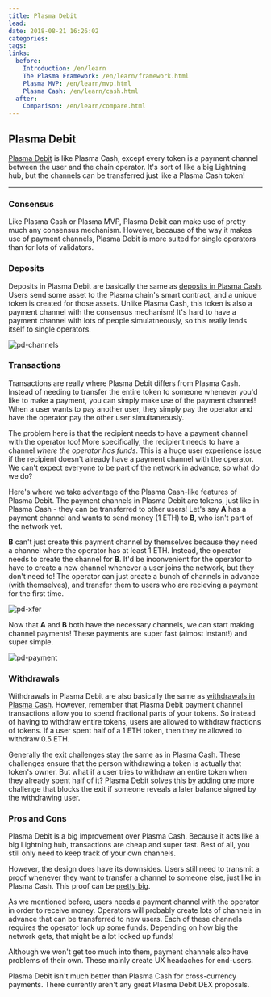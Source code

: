 ```yaml
---
title: Plasma Debit
lead: 
date: 2018-08-21 16:26:02
categories:
tags:
links:
  before:
    Introduction: /en/learn
    The Plasma Framework: /en/learn/framework.html
    Plasma MVP: /en/learn/mvp.html
    Plasma Cash: /en/learn/cash.html
  after:
    Comparison: /en/learn/compare.html
---
```


## Plasma Debit
[Plasma Debit](https://ethresear.ch/t/plasma-debit-arbitrary-denomination-payments-in-plasma-cash/2198) is like Plasma Cash, except every token is a payment channel between the user and the chain operator.
It's sort of like a big Lightning hub, but the channels can be transferred just like a Plasma Cash token!

---

### Consensus
Like Plasma Cash or Plasma MVP, Plasma Debit can make use of pretty much any consensus mechanism.
However, because of the way it makes use of payment channels, Plasma Debit is more suited for single operators than for lots of validators.

### Deposits
Deposits in Plasma Debit are basically the same as [deposits in Plasma Cash](../docs/plasma-cash.html#deposits).
Users send some asset to the Plasma chain's smart contract, and a unique token is created for those assets.
Unlike Plasma Cash, this token is also a payment channel with the consensus mechanism!
It's hard to have a payment channel with lots of people simulatneously, so this really lends itself to single operators.

![pd-channels](/img/learn/debit/pd-channels.png)

### Transactions
Transactions are really where Plasma Debit differs from Plasma Cash.
Instead of needing to transfer the entire token to someone whenever you'd like to make a payment, you can simply make use of the payment channel!
When a user wants to pay another user, they simply pay the operator and have the operator pay the other user simultaneously.

The problem here is that the recipient needs to have a payment channel with the operator too!
More specifically, the recipient needs to have a channel *where the operator has funds*.
This is a huge user experience issue if the recipient doesn't already have a payment channel with the operator.
We can't expect everyone to be part of the network in advance, so what do we do?

Here's where we take advantage of the Plasma Cash-like features of Plasma Debit.
The payment channels in Plasma Debit are tokens, just like in Plasma Cash - they can be transferred to other users!
Let's say **A** has a payment channel and wants to send money (1 ETH) to **B**, who isn't part of the network yet.

**B** can't just create this payment channel by themselves because they need a channel where the operator has at least 1 ETH.
Instead, the operator needs to create the channel for **B**.
It'd be inconvenient for the operator to have to create a new channel whenever a user joins the network, but they don't need to!
The operator can just create a bunch of channels in advance (with themselves), and transfer them to users who are recieving a payment for the first time.

![pd-xfer](/img/learn/debit/pd-xfer.png)

Now that **A** and **B** both have the necessary channels, we can start making channel payments!
These payments are super fast (almost instant!) and super simple.

![pd-payment](/img/learn/debit/pd-payment.png)

### Withdrawals
Withdrawals in Plasma Debit are also basically the same as [withdrawals in Plasma Cash](../docs/plasma-cash.html#withdrawals).
However, remember that Plasma Debit payment channel transactions allow you to spend fractional parts of your tokens.
So instead of having to withdraw entire tokens, users are allowed to withdraw fractions of tokens.
If a user spent half of a 1 ETH token, then they're allowed to withdraw 0.5 ETH.

Generally the exit challenges stay the same as in Plasma Cash.
These challenges ensure that the person withdrawing a token is actually that token's owner.
But what if a user tries to withdraw an entire token when they already spent half of it?
Plasma Debit solves this by adding one more challenge that blocks the exit if someone reveals a later balance signed by the withdrawing user.

### Pros and Cons
Plasma Debit is a big improvement over Plasma Cash.
Because it acts like a big Lightning hub, transactions are cheap and super fast.
Best of all, you still only need to keep track of your own channels. 

However, the design does have its downsides.
Users still need to transmit a proof whenever they want to transfer a channel to someone else, just like in Plasma Cash.
This proof can be [pretty big](../docs/plasma-cash.html#pros-and-cons).

As we mentioned before, users needs a payment channel with the operator in order to receive money.
Operators will probably create lots of channels in advance that can be transferred to new users.
Each of these channels requires the operator lock up some funds.
Depending on how big the network gets, that might be a lot locked up funds!

Although we won't get too much into them, payment channels also have problems of their own.
These mainly create UX headaches for end-users.

Plasma Debit isn't much better than Plasma Cash for cross-currency payments.
There currently aren't any great Plasma Debit DEX proposals.
